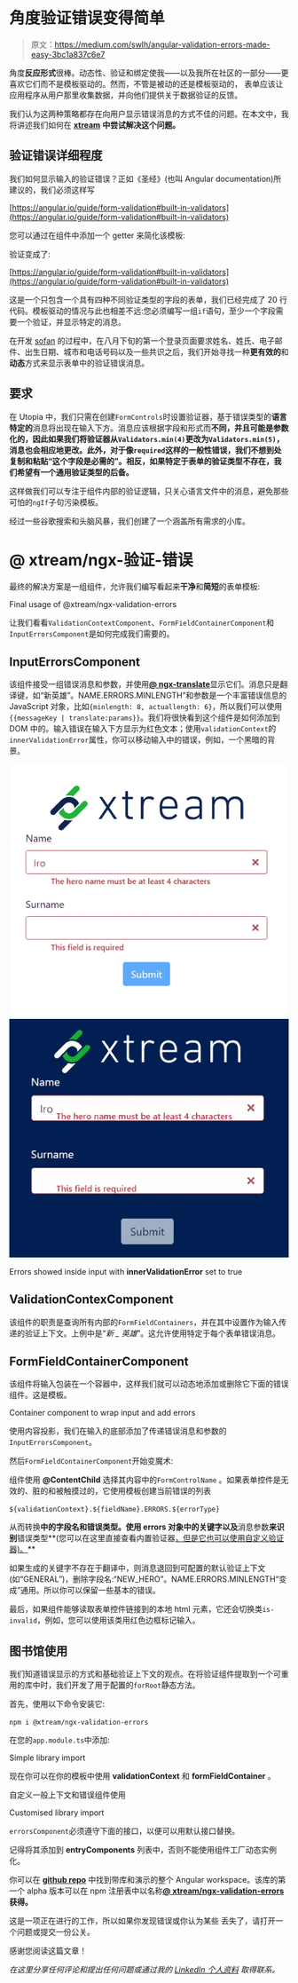 # 角度验证错误变得简单

> 原文：<https://medium.com/swlh/angular-validation-errors-made-easy-3bc1a837c6e7>

角度**反应形式**很棒。动态性、验证和绑定使我——以及我所在社区的一部分——更喜欢它们而不是模板驱动的。然而，不管是被动的还是模板驱动的，
表单应该让应用程序从用户那里收集数据，并向他们提供关于数据验证的反馈。

我们认为这两种策略都存在向用户显示错误消息的方式不佳的问题。在本文中，我将讲述我们如何在 [**xtream**](https://xtreamers.io) **中尝试解决这个问题。**

## 验证错误详细程度

我们如何显示输入的验证错误？正如《圣经》(也叫 Angular documentation)所建议的，我们必须这样写

[https://angular.io/guide/form-validation#built-in-validators](https://angular.io/guide/form-validation#built-in-validators)

您可以通过在组件中添加一个 getter 来简化该模板:

验证变成了:

[https://angular.io/guide/form-validation#built-in-validators](https://angular.io/guide/form-validation#built-in-validators)

这是一个只包含一个具有四种不同验证类型的字段的表单，我们已经完成了 20 行代码。模板驱动的情况与此也相差不远:您必须编写一组`if`语句，至少一个字段需要一个验证，并显示特定的消息。

在开发 [sofan](https://sofan.it) 的过程中，在八月下旬的第一个登录页面要求姓名、姓氏、电子邮件、出生日期、城市和电话号码以及一些共识之后，我们开始寻找一种**更有效的**和**动态**方式来显示表单中的验证错误消息。

## 要求

在 Utopia 中，我们只需在创建`FormControls`时设置验证器，基于错误类型的**语言特定的**消息将出现在输入下方。消息应该根据字段和形式而**不同，并且可能是参数化的，因此如果我们将验证器从`Validators.min(4)`更改为`Validators.min(5)`，消息也会相应地更改。此外，对于像`required`这样的一般性错误，我们不想到处复制和粘贴“这个字段是必需的”。相反，如果特定于表单的验证类型不存在，我们希望有一个通用验证类型的后备。**

这样做我们可以专注于组件内部的验证逻辑，只关心语言文件中的消息，避免那些可怕的`ngIf`子句污染模板。

经过一些谷歌搜索和头脑风暴，我们创建了一个涵盖所有需求的小库。

# @ xtream/ngx-验证-错误

最终的解决方案是一组组件，允许我们编写看起来**干净**和**简短**的表单模板:

Final usage of @xtream/ngx-validation-errors

让我们看看`ValidationContextComponent`、`FormFieldContainerComponent`和`InputErrorsComponent`是如何完成我们需要的。

## InputErrorsComponent

该组件接受一组错误消息和参数，并使用[**@ ngx-translate**](https://github.com/ngx-translate/core)显示它们。消息只是翻译键，如“新英雄”。NAME.ERRORS.MINLENGTH”和参数是一个丰富错误信息的 JavaScript 对象，比如`{minlength: 8, actuallength: 6}`，所以我们可以使用`{{messageKey | translate:params}}`。我们将很快看到这个组件是如何添加到 DOM 中的。输入错误在输入下方显示为红色文本；使用`validationContext`的`innerValidationError`属性，你可以移动输入中的错误，例如，一个黑暗的背景。

![](img/54a8b2917a3bed647e8ac466253ad238.png)![](img/68004ceb6b0ba9a78c8cc9cf8486d48a.png)

Errors showed inside input with **innerValidationError** set to true

## ValidationContexComponent

该组件的职责是查询所有内部的`FormFieldContainers`，并在其中设置作为输入传递的验证上下文。上例中是“*新 _ 英雄*”。这允许使用特定于每个表单错误消息。

## FormFieldContainerComponent

该组件将输入包装在一个容器中，这样我们就可以动态地添加或删除它下面的错误组件。这是模板。

Container component to wrap input and add errors

使用内容投影，我们在输入的底部添加了传递错误消息和参数的`InputErrorsComponent`。

然后`FormFieldContainerComponent`开始变魔术:

组件使用 **@ContentChild** 选择其内容中的`FormControlName` 。如果表单控件是无效的、脏的和被触摸过的，它使用模板创建当前错误的列表

`${validationContext}.${fieldName}.ERRORS.${errorType}`

从而转换**中的字段名和错误类型。使用 errors 对象中的关键字以及**消息参数**来识别**错误类型**(您可以在这里直接查看内置验证器[，但是它也可以使用自定义验证器)。](https://github.com/angular/angular/blob/master/packages/forms/src/validators.ts)**

如果生成的关键字不存在于翻译中，则消息退回到可配置的默认验证上下文(如“GENERAL”)，删除字段名:“NEW_HERO”。NAME.ERRORS.MINLENGTH“变成”通用。所以你可以保留一些基本的错误。

最后，如果组件能够读取表单控件链接到的本地 html 元素，它还会切换类`is-invalid`，例如，您可以使用该类用红色边框标记输入。

## 图书馆使用

我们知道错误显示的方式和基础验证上下文的观点。在将验证组件提取到一个可重用的库中时，我们开发了用于配置的`forRoot`静态方法。

首先，使用以下命令安装它:

`npm i @xtream/ngx-validation-errors`

在您的`app.module.ts`中添加:

Simple library import

现在你可以在你的模板中使用 **validationContext** 和 **formFieldContainer** 。

自定义一般上下文和错误组件使用

Customised library import

`errorsComponent`必须遵守下面的接口，以便可以用默认接口替换。

记得将其添加到 **entryComponents** 列表中，否则不能使用组件工厂动态实例化。

你可以在 [**github repo**](https://github.com/xtreamsrl/ngx-validation-errors) 中找到带库和演示的整个 Angular workspace。该库的第一个 alpha 版本可以在 npm 注册表中以名称[**@ xtream/ngx-validation-errors**](https://www.npmjs.com/package/@xtream/ngx-validation-errors)**获得。**

这是一项正在进行的工作，所以如果你发现错误或你认为某些
丢失了，请打开一个问题或提交一份公关。

感谢您阅读这篇文章！

*在这里分享任何评论和提出任何问题或通过我的* [*LinkedIn 个人资料*](https://www.linkedin.com/in/luca-micieli) *取得联系。*